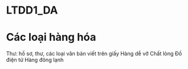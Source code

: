 # LTDD1_DA

# Các loại hàng hóa

Thư: hồ sơ, thư, các loại văn bản viết trên giấy
Hàng dễ vỡ
Chất lỏng
Đồ điện tử
Hàng đông lạnh
